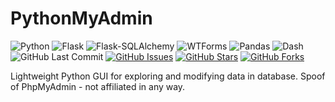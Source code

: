 # PythonMyAdmin

![Python](https://img.shields.io/badge/Python-3.7-blue.svg?logo=python&longCache=true&logoColor=white&colorB=5e81ac&style=flat-square&colorA=4c566a)
![Flask](https://img.shields.io/badge/Flask-1.0.2-blue.svg?longCache=true&logo=flask&style=flat-square&logoColor=white&colorB=5e81ac&colorA=4c566a)
![Flask-SQLAlchemy](https://img.shields.io/badge/Flask--SQLAlchemy-2.3.2-red.svg?longCache=true&style=flat-square&logo=scala&logoColor=white&colorA=4c566a&colorB=bf616a)
![WTForms](https://img.shields.io/badge/WTForms-2.2.1-red.svg?longCache=true&style=flat-square&logo=scala&logoColor=white&colorA=4c566a&colorB=bf616a)
![Pandas](https://img.shields.io/badge/Pandas-v0.25.0-blue.svg?longCache=true&logo=python&longCache=true&style=flat-square&logoColor=white&colorB=5e81ac&colorA=4c566a)
![Dash](https://img.shields.io/badge/Dash-v1.0.2-blue.svg?longCache=true&logo=python&longCache=true&style=flat-square&logoColor=white&colorB=5e81ac&colorA=4c566a)
![GitHub Last Commit](https://img.shields.io/github/last-commit/google/skia.svg?style=flat-square&colorA=4c566a&colorB=a3be8c)
[![GitHub Issues](https://img.shields.io/github/issues/toddbirchard/pythonmyadmin.svg?style=flat-square&colorA=4c566a&colorB=ebcb8b)](https://github.com/toddbirchard/pythonmyadmin/issues)
[![GitHub Stars](https://img.shields.io/github/stars/toddbirchard/pythonmyadmin.svg?style=flat-square&colorA=4c566a&colorB=ebcb8b)](https://github.com/toddbirchard/pythonmyadmin/stargazers)
[![GitHub Forks](https://img.shields.io/github/forks/toddbirchard/pythonmyadmin.svg?style=flat-square&colorA=4c566a&colorB=ebcb8b)](https://github.com/toddbirchard/pythonmyadmin/network)

Lightweight Python GUI for exploring and modifying data in database. Spoof of PhpMyAdmin - not affiliated in any way.

